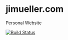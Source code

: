 # jimueller.com
Personal Website

[![Build Status](https://travis-ci.org/jimueller/jimueller.com.svg?branch=master)](https://travis-ci.org/jimueller/jimueller.com)
